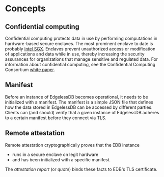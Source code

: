 # Concepts

## Confidential computing
Confidential computing protects data in use by performing computations in hardware-based secure enclaves. The most prominent enclave to date is probably [Intel SGX](https://www.intel.de/content/www/de/de/architecture-and-technology/software-guard-extensions.html).
Enclaves prevent unauthorized access or modification of applications and data while in use, thereby increasing the security assurances for organizations that manage sensitive and regulated data.
For information about confidential computing, see the Confidential Computing Consortium [white paper](https://confidentialcomputing.io/white-papers/).

## Manifest
Before an instance of EdgelessDB becomes operational, it needs to be initialized with a manifest. The manifest is a simple JSON file that defines how the data stored in EdgelessDB can be accessed by different parties. Clients can (and should) verify that a given instance of EdgelessDB adheres to a certain manifest before they connect via TLS.

## Remote attestation
Remote attestation cryptographically proves that the EDB instance
* runs in a secure enclave on legit hardware
* and has been initialized with a specific manifest.

The *attestation report* (or *quote*) binds these facts to EDB's TLS certificate.
